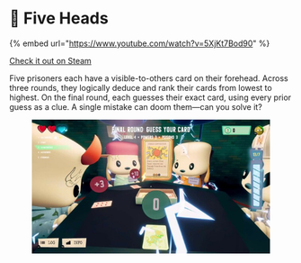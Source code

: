 # 🤯 Five Heads

{% embed url="https://www.youtube.com/watch?v=5XjKt7Bod90" %}

[Check it out on Steam](https://store.steampowered.com/app/3370840/Five_Heads/)

Five prisoners each have a visible-to-others card on their forehead. Across three rounds, they logically deduce and rank their cards from lowest to highest. On the final round, each guesses their exact card, using every prior guess as a clue. A single mistake can doom them—can you solve it?

<figure><img src="../.gitbook/assets/ss_789c753406bca804ad785c112e431222d3a99b00.600x338.jpg" alt=""><figcaption></figcaption></figure>
